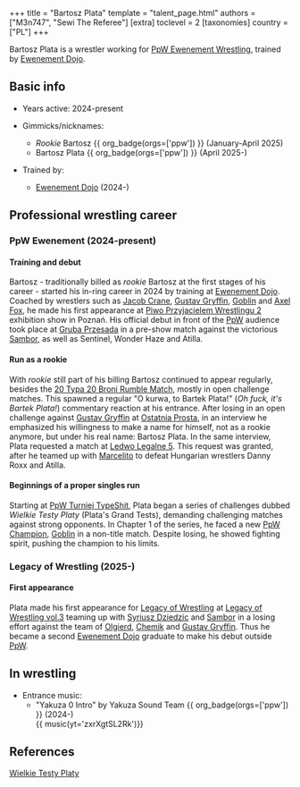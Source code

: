 +++
title = "Bartosz Plata"
template = "talent_page.html"
authors = ["M3n747", "Sewi The Referee"]
[extra]
toclevel = 2
[taxonomies]
country = ["PL"]
+++

Bartosz Plata is a wrestler working for [PpW Ewenement Wrestling](@/o/ppw.md), trained by [Ewenement Dojo](@/o/ewenement-dojo.md).

## Basic info

* Years active: 2024-present
* Gimmicks/nicknames:
  - _Rookie_ Bartosz {{ org_badge(orgs=['ppw']) }} (January-April 2025)
  - Bartosz Plata {{ org_badge(orgs=['ppw']) }} (April 2025-)

* Trained by:
  - [Ewenement Dojo](@/o/ewenement-dojo.md) (2024-)
 
## Professional wrestling career

### PpW Ewenement (2024-present)

#### Training and debut

Bartosz - traditionally billed as _rookie_ Bartosz at the first stages of his career - started his in-ring career in 2024 by training at [Ewenement Dojo](@/o/ewenement-dojo.md). Coached by wrestlers such as [Jacob Crane](@/w/jacob-crane.md), [Gustav Gryffin](@/w/gustav-gryffin.md), [Goblin](@/w/goblin.md) and [Axel Fox](@/w/axel-fox.md), he made his first appearance at [Piwo Przyjacielem Wrestlingu 2](@/e/ppw/2024-11-15-ppw-piwo-przyjacielem-wrestlingu-2.md) exhibition show in Poznań. His official debut in front of the [PpW](@/o/ppw.md) audience took place at [Gruba Przesada](@/e/ppw/2025-01-25-ppw-gruba-przesada.md) in a pre-show match against the victorious [Sambor](@/w/sambor.md), as well as Sentinel, Wonder Haze and Atilla. 

#### Run as a rookie

With _rookie_ still part of his billing Bartosz continued to appear regularly, besides the [20 Typa 20 Broni Rumble Match](@/e/ppw/2025-03-15-ppw-teraz-albo-nigdy.md), mostly in open challenge matches. This spawned a regular "O kurwa, to Bartek Plata!" (_Oh fuck, it's Bartek Plata!_) commentary reaction at his entrance. After losing in an open challenge against [Gustav Gryffin](@/w/gustav-gryffin.md) at [Ostatnia Prosta](@/e/ppw/2025-04-30-ppw-ostatnia-prosta.md), in an interview he emphasized his willingness to make a name for himself, not as a rookie anymore, but under his real name: Bartosz Plata. In the same interview, Plata requested a match at [Ledwo Legalne 5](@/e/ppw/2025-06-07-ppw-ledwo-legalne-5.md). This request was granted, after he teamed up with [Marcelito](@/w/marcelito.md) to defeat Hungarian wrestlers Danny Roxx and Atilla.

#### Beginnings of a proper singles run

Starting at [PpW Turniej TypeShit](content/e/ppw/2025-07-05-ppw-turniej-typeshit.md), Plata began a series of challenges dubbed _Wielkie Testy Platy_ (Plata's Grand Tests), demanding challenging matches against strong opponents. In Chapter 1 of the series, he faced a new [PpW Champion](@/c/ppw-championship.md), [Goblin](@/w/goblin.md) in a non-title match. Despite losing, he showed fighting spirit, pushing the champion to his limits.

### Legacy of Wrestling (2025-)

#### First appearance

Plata made his first appearance for [Legacy of Wrestling](@/o/low.md) at [Legacy of Wrestling vol.3](content/e/low/2025-07-11-low-3.md) teaming up with [Syriusz Dziedzic](@/w/dziedzic.md) and [Sambor](@/w/sambor.md) in a losing effort against the team of [Olgierd](@/w/olgierd.md), [Chemik](@/w/chemik.md) and [Gustav Gryffin](@/w/gustav-gryffin.md). Thus he became a second [Ewenement Dojo](@/o/ewenement-dojo.md) graduate to make his debut outside [PpW](@/o/ppw.md).

## In wrestling

* Entrance music:
  - "Yakuza 0 Intro" by Yakuza Sound Team
    {{ org_badge(orgs=['ppw']) }} (2024-) <br>
    {{ music(yt='zxrXgtSL2Rk')}}
  
## References
[Wielkie Testy Platy](https://www.facebook.com/photo/?fbid=1287017913428598&set=a.499910772139320)
